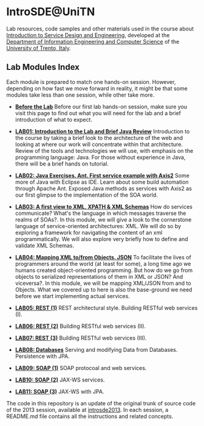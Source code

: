 IntroSDE@UniTN
============

Lab resources, code samples and other materials used in the course about [Introduction to Service Design and Engineering][1], developed at the [Department of Information Engineering and Computer Science][2] of the [University of Trento, Italy][3]. 

## Lab Modules Index

Each module is prepared to match one hands-on session. However, depending on how fast we move forward in reality, it might be that some modules take less than one session, while other take more. 

* **[Before the Lab][4]** 
Before our first lab hands-on session, make sure you visit this page to find out what you will need for the lab and a brief introduction of what to expect. 

* **[LAB01: Introduction to the Lab and Brief Java Review][5]**
Introduction to the course by taking a brief look to the architecture of the web and looking at where our work will concentrate within that architecture. Review of the tools and technologies we will use, with emphasis on the programming language: Java. For those without experience in Java, there will be a brief hands on tutorial. 

* **[LAB02: Java Exercises. Ant. First service example with Axis2][6]** 
Some more of Java with Eclipse as IDE. Learn about some build automation through Apache Ant. Exposed Java methods as services with Axis2 as our first glimpse to the implementation of the SOA world. 

* **[LAB03: A first view to XML, XPATH & XML Schemas][7]**
How do services communicate? What's the language in which messages traverse the realms of SOAs?. In this module, we will give a look to the cornerstone language of service-oriented architectures: XML. We will do so by exploring a framework for navigating the content of an xml programmatically.  We will also explore very briefly how to define and validate XML Schemas. 

* **[LAB04: Mapping XML to/from Objects. JSON][8]**
To facilitate the lives of programmers around the world (at least for some), a long time ago we humans created object-oriented programming. But how do we go from objects to serialized representations of them in XML or JSON? And viceversa?. In this module, we will be mapping XML/JSON from and to Objects. What we covered up to here is also the base-ground we need before we start implementing actual services.   

* **[LAB05: REST (1)][9]**
REST architectural style. Building RESTful web services (I). 

* **[LAB06: REST (2)][10]** 
Building RESTful web services (II). 

* **[LAB07: REST (3)][11]** 
Building RESTful web services (III). 

* **[LAB08: Databases][12]**
Serving and modifying Data from Databases. Persistence with JPA. 

* **[LAB09: SOAP (1)][13]**
SOAP protocoal and web services. 

* **[LAB10: SOAP (2)][14]**
JAX-WS services. 

* **[LAB11: SOAP (3)][15]** 
JAX-WS with JPA. 


The code in this repository is an update of the original trunk of source code of the 2013 session, available at [introsde2013][16]. In each session, a README.md file contains all the instructions and related concepts.  



[1]: https://sites.google.com/site/introsdeunitn/
[2]: http://www.disi.unitn.it/
[3]: http://www.unitn.it/
[4]: https://github.com/cdparra/introsde/tree/master/lab01
[5]: https://github.com/cdparra/introsde/tree/master/lab02 
[6]: https://github.com/cdparra/introsde/tree/master/lab03
[7]: https://github.com/cdparra/introsde/tree/master/lab04
[8]: https://github.com/cdparra/introsde/tree/master/lab05
[9]: https://github.com/cdparra/introsde/tree/master/lab06
[10]: https://github.com/cdparra/introsde/tree/master/lab07
[11]: https://github.com/cdparra/introsde/tree/master/lab08
[12]: https://github.com/cdparra/introsde/tree/master/lab09
[13]: https://github.com/cdparra/introsde/tree/master/lab10
[14]: https://github.com/cdparra/introsde/tree/master/lab11
[15]: https://github.com/cdparra/introsde/tree/master/lab12
[16]: https://github.com/cdparra/introsde2013
